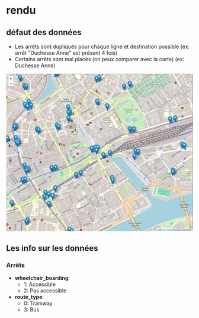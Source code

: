 # rendu

## défaut des données

- Les arrêts sont dupliqués pour chaque ligne et destination possible (ex: arrêt "Duchesse Anne" est présent 4 fois)
- Certains arrêts sont mal placés (on peux comparer avec la carte) (ex: Duchesse Anne)

![alt text](image.png)

## Les info sur les données

### Arrêts

- **wheelchair_boarding**:
  - 1: Accessible
  - 2: Pas accessible
- **route_type**:
  - 0: Tramway
  - 3: Bus
